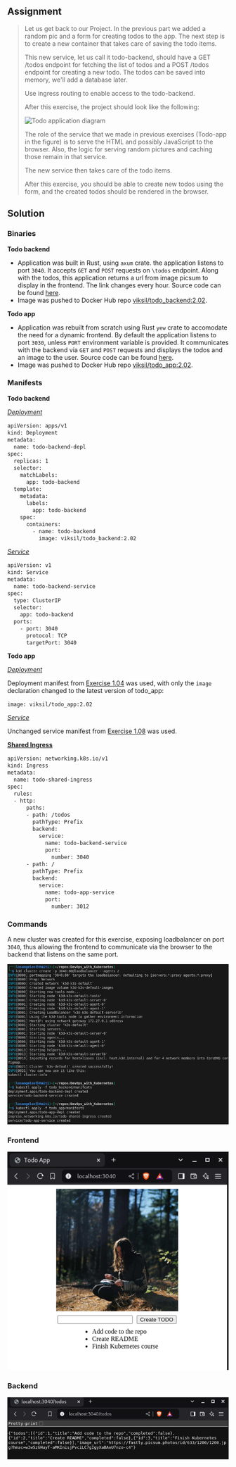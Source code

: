 ## Assignment

> 
> Let us get back to our Project. In the previous part we added a random pic and a form for creating todos to the app. The next step is to create a new container that takes care of saving the todo items.
> 
> This new service, let us call it todo-backend, should have a GET /todos endpoint for fetching the list of todos and a POST /todos endpoint for creating a new todo. The todos can be saved into memory, we'll add a database later.
> 
> Use ingress routing to enable access to the todo-backend.
> 
> After this exercise, the project should look like the following:
> 
> ![Todo application diagram](https://devopswithkubernetes.com/static/bc4bed9387ebafa11912ae48b2339d14/b3c31/p2-2.webp)
>
> The role of the service that we made in previous exercises (Todo-app in the figure) is to serve the HTML and possibly JavaScript to the browser. Also, the logic for serving random pictures and caching those remain in that service.
> 
> The new service then takes care of the todo items.
> 
> After this exercise, you should be able to create new todos using the form, and the created todos should be rendered in the browser.

## Solution

### Binaries

**Todo backend**

- Application was built in Rust, using `axum` crate. the application listens to port `3040`. It accepts `GET` and `POST` requests on `\todos` endpoint. Along with the todos, this application returns a url from image picsum to display in the frontend. The link changes every hour. Source code can be found [here](https://github.com/VikSil/DevOps_with_Kubernetes/tree/trunk/Part2/Exercise_2.02/app/todo_backend).
- Image was pushed to Docker Hub repo [viksil/todo_backend:2.02](https://hub.docker.com/r/viksil/todo_backend/tags?name=2.02).

**Todo app**

- Application was rebuilt from scratch using Rust `yew` crate to accomodate the need for a dynamic frontend. By default the application listens to port `3030`, unless `PORT` environment variable is provided. It communicates with the backend via `GET` and `POST` requests and displays the todos and an image to the user. Source code can be found [here](https://github.com/VikSil/DevOps_with_Kubernetes/tree/trunk/Part2/Exercise_2.02/app/todo_app).
- Image was pushed to Docker Hub repo [viksil/todo_app:2.02](https://hub.docker.com/r/viksil/todo_app/tags?name=2.02).

### Manifests

**Todo backend**

[*Deployment*](https://github.com/VikSil/DevOps_with_Kubernetes/tree/trunk/Part2/Exercise_2.02/manifests/todo_backend/deployment.yaml)

```
apiVersion: apps/v1
kind: Deployment
metadata:
  name: todo-backend-depl
spec:
  replicas: 1
  selector:
    matchLabels:
      app: todo-backend
  template:
    metadata:
      labels:
        app: todo-backend
    spec:
      containers:
        - name: todo-backend
          image: viksil/todo_backend:2.02
```


[*Service*](https://github.com/VikSil/DevOps_with_Kubernetes/tree/trunk/Part2/Exercise_2.02/manifests/todo_backend/service.yaml)

```
apiVersion: v1
kind: Service
metadata:
  name: todo-backend-service
spec:
  type: ClusterIP
  selector:
    app: todo-backend
  ports:
    - port: 3040
      protocol: TCP
      targetPort: 3040
```

**Todo app**

[*Deployment*](https://github.com/VikSil/DevOps_with_Kubernetes/tree/trunk/Part1/Exercise_1.04/deployment.yaml)

Deployment manifest from [Exercise 1.04](https://github.com/VikSil/DevOps_with_Kubernetes/tree/trunk/Part1/Exercise_1.04) was used, with only the `image` declaration changed to the latest version of todo_app:

    image: viksil/todo_app:2.02


[*Service*](https://github.com/VikSil/DevOps_with_Kubernetes/tree/trunk/Part1/Exercise_1.08/manifests/service.yaml)

Unchanged service manifest from [Exercise 1.08](https://github.com/VikSil/DevOps_with_Kubernetes/tree/trunk/Part1/Exercise_1.08) was used.


[**Shared Ingress**](https://github.com/VikSil/DevOps_with_Kubernetes/tree/trunk/Part2/Exercise_2.02/manifests/shared_ingress.yaml)

```
apiVersion: networking.k8s.io/v1
kind: Ingress
metadata:
  name: todo-shared-ingress
spec:
  rules:
  - http:
      paths:
      - path: /todos
        pathType: Prefix
        backend:
          service:
            name: todo-backend-service
            port:
              number: 3040
      - path: /
        pathType: Prefix
        backend:
          service:
            name: todo-app-service
            port:
              number: 3012
```

### Commands

A new cluster was created for this exercise, exposing loadbalancer on port `3040`, thus allowing the frontend to communicate via the browser to the backend that listens on the same port.

![Commands for Exercise 2.02](https://raw.githubusercontent.com/VikSil/DevOps_with_Kubernetes/refs/heads/trunk/Part2/Exercise_2.02/Exercise_2.02_commands.png)


### Frontend

![Frontend for Exercise 2.02](https://raw.githubusercontent.com/VikSil/DevOps_with_Kubernetes/refs/heads/trunk/Part2/Exercise_2.02/Exercise_2.02_todo_app.png)

### Backend

![Backend response](https://raw.githubusercontent.com/VikSil/DevOps_with_Kubernetes/refs/heads/trunk/Part2/Exercise_2.02/Exercise_2.02_todo_backend.png)

